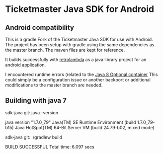 
# Ticketmaster Java SDK for Android


## Android compatibility

This is a gradle Fork of the Ticketmaster Java SDK for use with Android. The project has been setup with
gradle using the same dependencies as the master branch. The maven files are kept for reference.

It builds successfully with [retrolambda](https://medium.com/android-news/retrolambda-on-android-191cc8151f85#.pbtrhv7g4 "retrolambda")
as a java library project for an android application.

I encountered runtime errors (related to the [Java 8 Optional container](https://docs.oracle.com/javase/8/docs/api/java/util/Optional.html "Java 8 Optional")
This could simply be a configuration issue or another backport or additional modifications to the master branch are needed.

## Building with java 7
sdk-java git: java -version

java version "1.7.0_79"
Java(TM) SE Runtime Environment (build 1.7.0_79-b15)
Java HotSpot(TM) 64-Bit Server VM (build 24.79-b02, mixed mode)

sdk-java git: ./gradlew build

BUILD SUCCESSFUL
Total time: 6.097 secs

